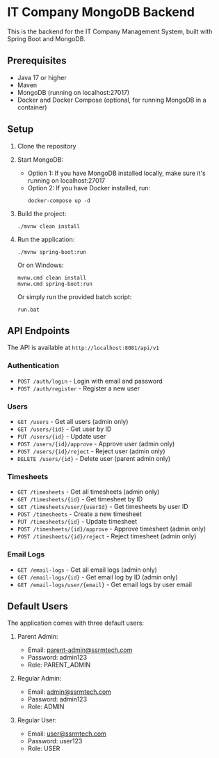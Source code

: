 # IT Company MongoDB Backend

This is the backend for the IT Company Management System, built with Spring Boot and MongoDB.

## Prerequisites

- Java 17 or higher
- Maven
- MongoDB (running on localhost:27017)
- Docker and Docker Compose (optional, for running MongoDB in a container)

## Setup

1. Clone the repository
2. Start MongoDB:
   - Option 1: If you have MongoDB installed locally, make sure it's running on localhost:27017
   - Option 2: If you have Docker installed, run:
     ```
     docker-compose up -d
     ```
3. Build the project:
   ```
   ./mvnw clean install
   ```
4. Run the application:
   ```
   ./mvnw spring-boot:run
   ```
   
   Or on Windows:
   ```
   mvnw.cmd clean install
   mvnw.cmd spring-boot:run
   ```
   
   Or simply run the provided batch script:
   ```
   run.bat
   ```

## API Endpoints

The API is available at `http://localhost:8081/api/v1`

### Authentication

- `POST /auth/login` - Login with email and password
- `POST /auth/register` - Register a new user

### Users

- `GET /users` - Get all users (admin only)
- `GET /users/{id}` - Get user by ID
- `PUT /users/{id}` - Update user
- `POST /users/{id}/approve` - Approve user (admin only)
- `POST /users/{id}/reject` - Reject user (admin only)
- `DELETE /users/{id}` - Delete user (parent admin only)

### Timesheets

- `GET /timesheets` - Get all timesheets (admin only)
- `GET /timesheets/{id}` - Get timesheet by ID
- `GET /timesheets/user/{userId}` - Get timesheets by user ID
- `POST /timesheets` - Create a new timesheet
- `PUT /timesheets/{id}` - Update timesheet
- `POST /timesheets/{id}/approve` - Approve timesheet (admin only)
- `POST /timesheets/{id}/reject` - Reject timesheet (admin only)

### Email Logs

- `GET /email-logs` - Get all email logs (admin only)
- `GET /email-logs/{id}` - Get email log by ID (admin only)
- `GET /email-logs/user/{email}` - Get email logs by user email

## Default Users

The application comes with three default users:

1. Parent Admin:
   - Email: parent-admin@ssrmtech.com
   - Password: admin123
   - Role: PARENT_ADMIN

2. Regular Admin:
   - Email: admin@ssrmtech.com
   - Password: admin123
   - Role: ADMIN

3. Regular User:
   - Email: user@ssrmtech.com
   - Password: user123
   - Role: USER